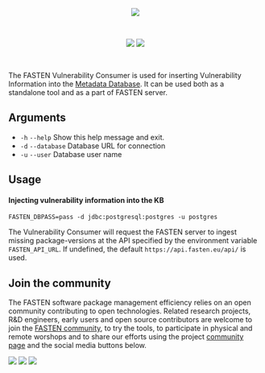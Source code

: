 <p align="center">
    <img src="https://user-images.githubusercontent.com/45048351/90056609-d2c67900-dce7-11ea-9f66-3717998d861d.jpg">
</p>
<br/>
<p align="center">
    <a href="https://github.com/fasten-project/fasten/actions" alt="GitHub Workflow Status">
        <img src="https://img.shields.io/github/workflow/status/fasten-project/fasten/Java%20CI?logo=GitHub%20Actions&logoColor=white&style=for-the-badge" /></a>
    <!-- Here should be a link to Maven repo and version should be pulled from there. -->
    <a href="https://github.com/fasten-project/fasten/" alt="GitHub Workflow Status">
                <img src="https://img.shields.io/maven-central/v/fasten/vulnerability?label=version&logo=Apache%20Maven&style=for-the-badge" /></a>
</p>
<br/>


The FASTEN Vulnerability Consumer is used for inserting Vulnerability Information into the [Metadata Database](https://github.com/fasten-project/fasten/wiki/Metadata-Database-Schema).  It can be used both as a standalone tool and as a part of FASTEN server.

## Arguments
- `-h` `--help` Show this help message and exit.
- `-d` `--database` Database URL for connection
- `-u` `--user` Database user name

## Usage 

#### Injecting vulnerability information into the KB
```shell script
FASTEN_DBPASS=pass -d jdbc:postgresql:postgres -u postgres
```

The Vulnerability Consumer will request the FASTEN server to ingest missing package-versions at the API specified by the environment variable `FASTEN_API_URL`. If undefined, the default `https://api.fasten.eu/api/` is used.

## Join the community

The FASTEN software package management efficiency relies on an open community contributing to open technologies. Related research projects, R&D engineers, early users and open source contributors are welcome to join the [FASTEN community](https://www.fasten-project.eu/view/Main/Community), to try the tools, to participate in physical and remote worshops and to share our efforts using the project [community page](https://www.fasten-project.eu/view/Main/Community) and the social media buttons below.  
<p>
    <a href="http://www.twitter.com/FastenProject" alt="Fasten Twitter">
        <img src="https://img.shields.io/badge/%20-Twitter-%231DA1F2?logo=Twitter&style=for-the-badge&logoColor=white" /></a>
    <a href="http://www.slideshare.net/FastenProject" alt="GitHub Workflow Status">
                <img src="https://img.shields.io/badge/%20-SlideShare-%230077B5?logo=slideshare&style=for-the-badge&logoColor=white" /></a>
    <a href="http://www.linkedin.com/groups?gid=12172959" alt="Gitter">
            <img src="https://img.shields.io/badge/%20-LinkedIn-%232867B2?logo=linkedin&style=for-the-badge&logoColor=white" /></a>
</p>

